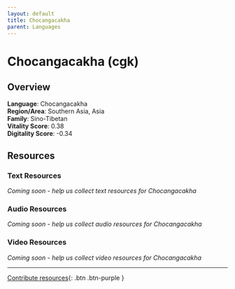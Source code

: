 ```yaml
---
layout: default
title: Chocangacakha
parent: Languages
---
```


# Chocangacakha (cgk)

## Overview

**Language**: Chocangacakha  
**Region/Area**: Southern Asia, Asia  
**Family**: Sino-Tibetan  
**Vitality Score**: 0.38  
**Digitality Score**: -0.34  

## Resources

### Text Resources
*Coming soon - help us collect text resources for Chocangacakha*

### Audio Resources
*Coming soon - help us collect audio resources for Chocangacakha*

### Video Resources
*Coming soon - help us collect video resources for Chocangacakha*

---

[Contribute resources](https://fairtrain.github.io/){: .btn .btn-purple }
